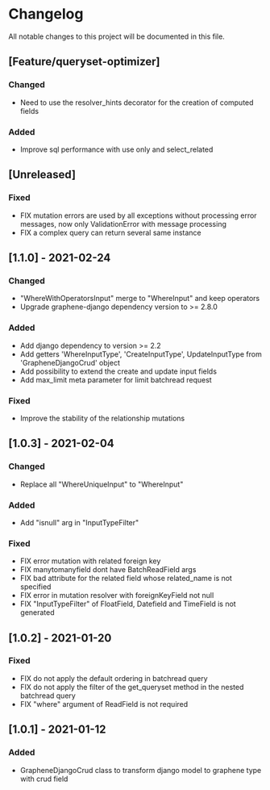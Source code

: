 # Changelog

All notable changes to this project will be documented in this file.

## [Feature/queryset-optimizer]

### Changed

- Need to use the resolver_hints decorator for the creation of computed fields

### Added

- Improve sql performance with use only and select_related

## [Unreleased]

### Fixed

- FIX mutation errors are used by all exceptions without processing error messages, now only ValidationError with message processing
- FIX a complex query can return several same instance

## [1.1.0] - 2021-02-24

### Changed

- "WhereWithOperatorsInput" merge to "WhereInput" and keep operators
- Upgrade graphene-django dependency version to >= 2.8.0

### Added

- Add django dependency to version >= 2.2
- Add getters 'WhereInputType', 'CreateInputType', UpdateInputType from 'GrapheneDjangoCrud' object
- Add possibility to extend the create and update input fields
- Add max_limit meta parameter for limit batchread request

### Fixed

- Improve the stability of the relationship mutations

## [1.0.3] - 2021-02-04

### Changed

- Replace all "WhereUniqueInput" to "WhereInput"

### Added

- Add "isnull" arg in "InputTypeFilter"

### Fixed

- FIX error mutation with related foreign key
- FIX manytomanyfield dont have BatchReadField args
- FIX bad attribute for the related field whose related_name is not specified
- FIX error in mutation resolver with foreignKeyField not null
- FIX "InputTypeFilter" of FloatField, Datefield and TimeField is not generated

## [1.0.2] - 2021-01-20

### Fixed

- FIX do not apply the default ordering in batchread query
- FIX do not apply the filter of the get_queryset method in the nested batchread query
- FIX "where" argument of ReadField is not required

## [1.0.1] - 2021-01-12

### Added
- GrapheneDjangoCrud class to transform django model to graphene type with crud field
